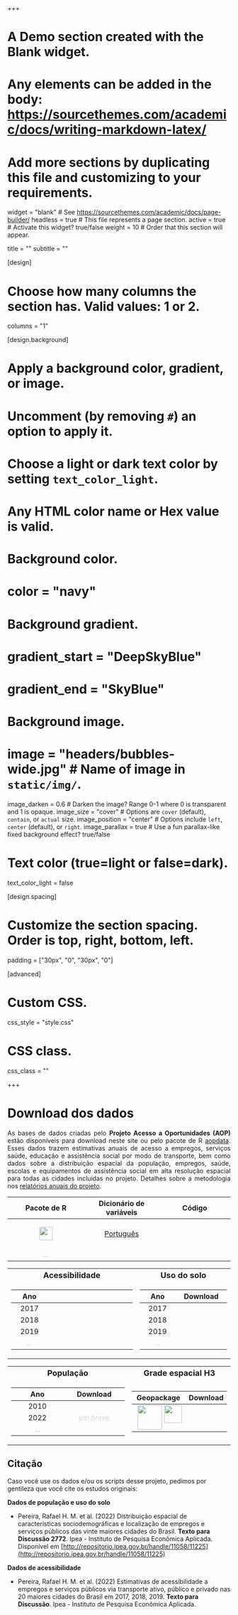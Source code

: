 +++
# A Demo section created with the Blank widget.
# Any elements can be added in the body: https://sourcethemes.com/academic/docs/writing-markdown-latex/
# Add more sections by duplicating this file and customizing to your requirements.

widget = "blank"  # See https://sourcethemes.com/academic/docs/page-builder/
headless = true  # This file represents a page section.
active = true  # Activate this widget? true/false
weight = 10  # Order that this section will appear.

title = ""
subtitle = ""

[design]
  # Choose how many columns the section has. Valid values: 1 or 2.
  columns = "1"

[design.background]
  # Apply a background color, gradient, or image.
  #   Uncomment (by removing `#`) an option to apply it.
  #   Choose a light or dark text color by setting `text_color_light`.
  #   Any HTML color name or Hex value is valid.

  # Background color.
  # color = "navy"

  # Background gradient.
  # gradient_start = "DeepSkyBlue"
  # gradient_end = "SkyBlue"

  # Background image.
  # image = "headers/bubbles-wide.jpg"  # Name of image in `static/img/`.
  image_darken = 0.6  # Darken the image? Range 0-1 where 0 is transparent and 1 is opaque.
  image_size = "cover"  #  Options are `cover` (default), `contain`, or `actual` size.
  image_position = "center"  # Options include `left`, `center` (default), or `right`.
  image_parallax = true  # Use a fun parallax-like fixed background effect? true/false

  # Text color (true=light or false=dark).
  text_color_light = false

[design.spacing]
  # Customize the section spacing. Order is top, right, bottom, left.
  padding = ["30px", "0", "30px", "0"]



[advanced]
 # Custom CSS.
 css_style = "style.css"

 # CSS class.
 css_class = ""


+++

# Download dos dados

<p align="justify"> As bases de dados criadas pelo <b>Projeto Acesso a Oportunidades (AOP)</b> estão disponíveis para download neste site ou pelo pacote de R <a href="https://ipeagit.github.io/aopdata/">aopdata</a>. Esses dados trazem estimativas anuais de acesso a empregos, serviços saúde, educação e assistência social por modo de transporte, bem como dados sobre a distribuição espacial da população, empregos, saúde, escolas e equipamentos de assistência social em alta resolução espacial para todas as cidades incluídas no projeto. Detalhes sobre a metodologia nos <a href="https://www.ipea.gov.br/acessooportunidades/publicacoes/">relatórios anuais do projeto</a>. </p>

| Pacote de R | Dicionário de variáveis | Código |
|:---:|:---:|:---:|
| <p align="center"> <a href="https://ipeagit.github.io/aopdata/"><img src="/acessooportunidades/img/logos/rstudio_logo.png" width="30" align="center"></a> </p> |  [Português](https://ipeagit.github.io/aopdata/articles/data_dic_pt.html) | <a href="https://github.com/ipeaGIT/acesso_oport/"><i class="fab fa-github" style="font-size: 1.5em;"></i> </a> |
|  <img width=180/> <a style="color: gray; opacity: 0.50; text-align: center;">...</a> | <img width=180/> | <img width=180/> |




<table>
<tr><th> <font size="+1.5">Acessibilidade </font> </th><th> <font size="+1.5">Uso do solo </font> </th></tr>
<tr><td style="text-align:center">

| Ano | <i class="fas fa-walking" style="font-size: 1.5em;"></i>  <i class="fas fa-bicycle" style="font-size: 1.5em;"></i> | <i class="fas fa-bus" style="font-size: 1.5em;"></i> | <i class="fas fa-car" style="font-size: 1.5em;"></i> | 
|:---:|:---:|:---:|:---:| 
| 2017 | <a href="https://www.ipea.gov.br/geobr/aopdata/data/website_data/aop_access_active_2017_v2.csv"><i class="fas fa-download" style="font-size: 1em;"></i></a> | <a href="https://www.ipea.gov.br/geobr/aopdata/data/website_data/aop_access_publictransport_2017_v2.csv"><i class="fas fa-download" style="font-size: 1em;"></i></a> | | 
| 2018 | <a href="https://www.ipea.gov.br/geobr/aopdata/data/website_data/aop_access_active_2018_v2.csv"><i class="fas fa-download" style="font-size: 1em;"></i></a> | <a href="https://www.ipea.gov.br/geobr/aopdata/data/website_data/aop_access_publictransport_2018_v2.csv"><i class="fas fa-download" style="font-size: 1em;"></i></a> | | 
| 2019 | <a href="https://www.ipea.gov.br/geobr/aopdata/data/website_data/aop_access_active_2019_v2.csv"><i class="fas fa-download" style="font-size: 1em;"></i></a> | <a href="https://www.ipea.gov.br/geobr/aopdata/data/website_data/aop_access_publictransport_2019_v2.csv"><i class="fas fa-download" style="font-size: 1em;"></i></a> | <a href="https://www.ipea.gov.br/geobr/aopdata/data/website_data/aop_access_car_2019_v2.csv"><i class="fas fa-download" style="font-size: 1em;"></i></a> |
| <img width=100/> <a style="color: gray; opacity: 0.30;">...</a> | <img width=140/> | <img width=140/> | <img width=140/> |

</td><td style="text-align:center">

| Ano | Download |
|:---:|:---:| 
| 2017 | <a href="https://www.ipea.gov.br/geobr/aopdata/data/website_data/aop_landuse_2017_v2.csv"><i class="fas fa-download" style="font-size: 1em;"></i></a> | 
| 2018 | <a href="https://www.ipea.gov.br/geobr/aopdata/data/website_data/aop_landuse_2018_v2.csv"><i class="fas fa-download" style="font-size: 1em;"></i></a> | 
| 2019 | <a href="https://www.ipea.gov.br/geobr/aopdata/data/website_data/aop_landuse_2019_v2.csv"><i class="fas fa-download" style="font-size: 1em;"></i></a> | 
| <img width=100/> <a style="color: gray; opacity: 0.30;">...</a> | <img width=150/> |

</td></tr> </table>



<table>
<tr><th> <font size="+1.5">População</font> </th><th><font size="+1.5">Grade espacial H3</font> </th></tr>
<tr><td style="text-align:center">

| Ano | Download |
|:---:| :---:|
| 2010 | <a href="https://www.ipea.gov.br/geobr/aopdata/data/website_data/aop_population_2010_v2.csv"><i class="fas fa-download" style="font-size: 1em;"></i></a> |
| 2022 | <a style="color: gray; opacity: 0.30;">*em breve*</a> |
| <img width=200/> <a style="color: gray30; opacity: 0.30; text-align: center;">...</a> | <img width=200/> |

</td><td style="text-align:center">


| Geopackage |  Download |
|:---:| :---:|
| <div style="text-align: center;"> <div style="display: inline-block; text-align: center;"> <div style="display:flex">     <div style="flex:1;padding-left:5px;">          <img src="https://upload.wikimedia.org/wikipedia/commons/d/df/ArcGIS_logo.png" width="55" align="center"  />      </div>          <div style="flex:1;padding-left:5px;">           <img src="/acessooportunidades/img/logos/qgis_logo3.png" width="40" align="center"  /> | <a href="https://www.ipea.gov.br/geobr/aopdata/data/website_data/aop_hex_grid_v2.gpkg"><i class="fas fa-download" style="font-size: 1em;"></i></a> | | <img width=200/> <a style="color: gray30; opacity: 0.30; text-align: center;">...</a> |  <img width=200/> |


</td></tr> </table>



## Citação

Caso você use os dados e/ou os scripts desse projeto, pedimos por gentileza que você cite os estudos originais:

**Dados de população e uso do solo**

* Pereira, Rafael H. M. et al. (2022) Distribuição espacial de características sociodemográficas e localização de empregos e serviços públicos das vinte maiores cidades do Brasil. **Texto para Discussão 2772**. Ipea - Instituto de Pesquisa Econômica Aplicada. Disponível em [http://repositorio.ipea.gov.br/handle/11058/11225](http://repositorio.ipea.gov.br/handle/11058/11225)

**Dados de acessibilidade**
* Pereira, Rafael H. M. et al. (2022) Estimativas de acessibilidade a empregos e serviços públicos via transporte ativo, público e privado nas 20 maiores cidades do Brasil em 2017, 2018, 2019. **Texto para Discussão**. Ipea - Instituto de Pesquisa Econômica Aplicada.




<!-- Color of Hyperlinks on this page -->
 <!-- <style>a { color: #838383; } /* CSS link color */</style>   -->


 <!-- Tabela de testes para formatacao

|  <div style="text-align: center;"> <div style="display: inline-block; text-align: center;"> Leitura em: <br/>  <br /> <div style="display:flex">  <div style="flex:1;padding-left:10px;">  <img src="/img/logos/python_logo.png" width="100" align="center" >     <img src="/img/logos/qgis_logo.png" width="100" align="center" > </div>     <div style="flex:1;padding-left:5px;">    <img src="/img/logos/arcgis_logo.png" width="80" align="center" >     <img src="/img/logos/rstudio_logo.png" width="70" align="center" >   </div> </div>  </div> </div> |
| -------------: |
| a |
| <div style="text-align: center; width:400px"> |
|a |


-->
